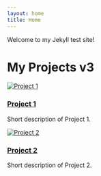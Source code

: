 ```yaml
---
layout: home
title: Home
---
```

<link rel="stylesheet" href="{{ "/assets/css/custom.css" | relative_url }}">

Welcome to my Jekyll test site!

# My Projects v3

<div class="projects-gallery">

  <div class="project-card">
    <a href="/jekyll-learning/projects/ottawa-adult-dance-classes/">
      <img src="https://via.placeholder.com/300x200?text=Project+1" alt="Project 1" />
      <h3>Project 1</h3>
    </a>
    <p>Short description of Project 1.</p>
  </div>

  <div class="project-card">
    <a href="/jekyll-learning/projects/ottawa-library-programs/">
      <img src="https://via.placeholder.com/300x200?text=Project+2" alt="Project 2" />
      <h3>Project 2</h3>
    </a>
    <p>Short description of Project 2.</p>
  </div>

</div>
